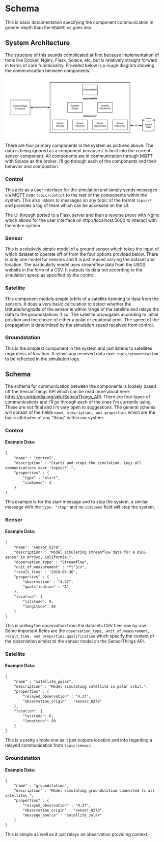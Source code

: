 # Schema

This is basic documentation specifying the component communication in greater depth than the `README.md` goes into.

## System Architecture

The structure of this sounds complicated at first because implementation of tools like Docker, Nginx, Flask, Solace, etc. but is relatively straight forward in terms of core functionality. Provided below is a rough diagram showing the communication between components.

![Architecture Diagram](./doc_files/arch.png)

There are four primary components in the system as pictured above. The data is being ignored as a component because it is built into the current sensor component. All components are in communication through MQTT with Solace as the broker. I'll go through each of the components and their behavior and composition.

### Control

This acts as a user interface for the simulation and simply sends messages via MQTT over `topic/control` to the rest of the components within the system. This also listens to messages on any topic of the format `topic/*` and provides a log of them which can be accessed on the UI.

The UI through ported to a Flask server and then a reverse proxy with Nginx which allows for the user interface on http://localhost:5000 to interact with the entire system.

### Sensor

This is a relatively simple model of a ground sensor which takes the input of which dataset to operate off of from the four options provided below. There is only one model for sensors and it is just reused varying the dataset and location. The particularly model uses streamflow data from the USGS website in the form of a CSV. It outputs its data out according to the simulation speed as specified by the control.

### Satellite

This component models simple orbits of a satellite listening to data from the sensors. It does a very basic calculation to detect whether the latitude/longitude of the sensor is within range of the satellite and relays the data to the groundstations if so. The satellite propogates according to initial position and the choice of either a polar or equitorial orbit. The speed of the propagation is determined by the simulation speed received from control.

### Groundstation

This is the simplest component in the system and just listens to satellites regardless of location. It relays any received data over `topic/groundstation` to be reflected in the simulation logs.

## Schema

The schema for communication between the components is loosely based off the SensorThings API which can be read more about here: https://en.wikipedia.org/wiki/SensorThings_API. There are four types of communications and i'll go through each of the ones i'm currently using. These are not final and i'm very open to suggestions. The general schema will consist of the fields `name, description, and properties` which are the basic attributes of any "thing" within our system.

### Control

#### Example Data:

```
{
    "name" : "control",
    "description" : "Starts and stops the simulation. Logs all communications over 'topic/*'.",
    "properties" : {
        "type" : "start",
        "simSpeed": 2
    }
}
```

This example is for the start message and to stop the system, a similar message with the `type: "stop"` and no `simSpeed` field will stop the system.

### Sensor

#### Example Data:

```
{
    "name": "sensor_8278",
    "description" : "Model simulating streamflow data for a USGS sensor in Arroyo, California.",
    "observation_type" : "Streamflow",
    "unit_of_measurement" : "ft^3/s",
    "result_time" : "2019-05-30",
    "properties" : {
        "observation" : "4.37",
        "qualification" : "A",
    },
    "location": {
        "latitude": 0,
        "longitude": 80
    }
}
```

This is pulling the observation from the datasets CSV files row by row. Some important fields are the `observation_type, unit_of_measurement, result_time, and properties.qualification` which specify the context of the observation similar to the sensor model on the SensorThings API.

### Satellite

#### Example Data:

```
{
    "name" : "satellite_polar",
    "description" : "Model simulating satellite in polar orbit.",
    "properties" : {
        "relayed_observation" : "4.37",
        "observation_origin" : "sensor_8278"
    },
    "location": {
        "latitude": 0,
        "longitude": 80
    }
}
```

This is a pretty simple one as it just outputs location and info regarding a relayed communication from `topic/sensor`.

### Groundstation

#### Example Data:

```
{
    "name" : "groundstation",
    "description" : "Model simulating groundstation connected to all satellites.",
    "properties" : {
        "relayed_observation" : "4.37",
        "observation_origin" : "sensor_8278",
        "message_source" : "satellite_polar"
    }
}
```

This is simple as well as it just relays an observation providing context.


